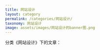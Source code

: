 ```yaml
---
title: 网站设计
layout: category
permalink: /categories/网站设计/
taxonomy: 网站设计
image: assets/images/网站设计的banner图.png
---
```


分类《网站设计》下的文章：
